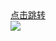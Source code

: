 <html>
  
  <body>
  <a href="http://www.baidu.com">点击跳转</a><br/>
  
  <img src="..//..//image//rabbit.png"/>
  
  </body>
  
  
  </html>
